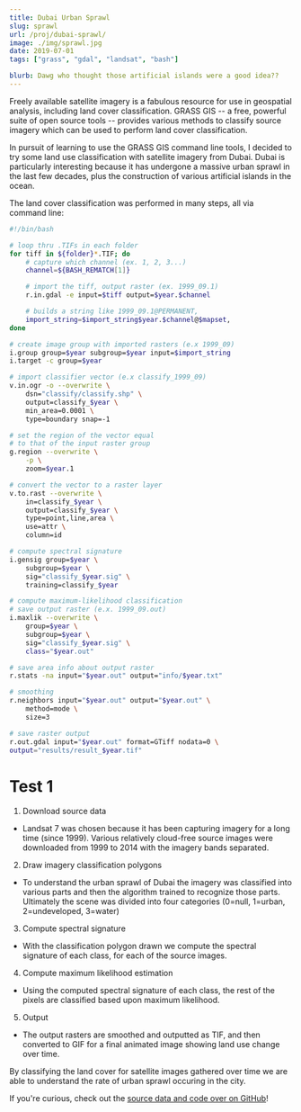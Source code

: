 ```yaml
---
title: Dubai Urban Sprawl
slug: sprawl
url: /proj/dubai-sprawl/
image: ./img/sprawl.jpg
date: 2019-07-01
tags: ["grass", "gdal", "landsat", "bash"]

blurb: Dawg who thought those artificial islands were a good idea??
---
```


Freely available satellite imagery is a fabulous resource for use in geospatial analysis, including land cover classification. GRASS GIS -- a free, powerful suite of open source tools -- provides various methods to classify source imagery which can be used to perform land cover classification.

In pursuit of learning to use the GRASS GIS command line tools, I decided to try some land use classification with satellite imagery from Dubai. Dubai is particularly interesting because it has undergone a massive urban sprawl in the last few decades, plus the construction of various artificial islands in the ocean.

The land cover classification was performed in many steps, all via command line:

```bash
#!/bin/bash

# loop thru .TIFs in each folder
for tiff in ${folder}*.TIF; do
    # capture which channel (ex. 1, 2, 3...)
    channel=${BASH_REMATCH[1]}

    # import the tiff, output raster (ex. 1999_09.1)
    r.in.gdal -e input=$tiff output=$year.$channel

    # builds a string like 1999_09.1@PERMANENT,
    import_string=$import_string$year.$channel@$mapset,
done

# create image group with imported rasters (e.x 1999_09)
i.group group=$year subgroup=$year input=$import_string
i.target -c group=$year

# import classifier vector (e.x classify_1999_09)
v.in.ogr -o --overwrite \
    dsn="classify/classify.shp" \
    output=classify_$year \
    min_area=0.0001 \
    type=boundary snap=-1

# set the region of the vector equal
# to that of the input raster group
g.region --overwrite \
    -p \
    zoom=$year.1

# convert the vector to a raster layer
v.to.rast --overwrite \
    in=classify_$year \
    output=classify_$year \
    type=point,line,area \
    use=attr \
    column=id

# compute spectral signature
i.gensig group=$year \
    subgroup=$year \
    sig="classify_$year.sig" \
    training=classify_$year

# compute maximum-likelihood classification
# save output raster (e.x. 1999_09.out)
i.maxlik --overwrite \
    group=$year \
    subgroup=$year \
    sig="classify_$year.sig" \ 
    class="$year.out"

# save area info about output raster
r.stats -na input="$year.out" output="info/$year.txt"

# smoothing
r.neighbors input="$year.out" output="$year.out" \
    method=mode \
    size=3

# save raster output
r.out.gdal input="$year.out" format=GTiff nodata=0 \ 
output="results/result_$year.tif"
```

# Test 1

1. Download source data

- Landsat 7 was chosen because it has been capturing imagery for a long time (since 1999). Various relatively cloud-free source images were downloaded from 1999 to 2014 with the imagery bands separated.

2. Draw imagery classification polygons

- To understand the urban sprawl of Dubai the imagery was classified into various parts and then the algorithm trained to recognize those parts. Ultimately the scene was divided into four categories (0=null, 1=urban, 2=undeveloped, 3=water)

3. Compute spectral signature

- With the classification polygon drawn we compute the spectral signature of each class, for each of the source images.

4. Compute maximum likelihood estimation

- Using the computed spectral signature of each class, the rest of the pixels are classified based upon maximum likelihood.

5. Output

- The output rasters are smoothed and outputted as TIF, and then converted to GIF for a final animated image showing land use change over time.

By classifying the land cover for satellite images gathered over time we are able to understand the rate of urban sprawl occuring in the city.

If you're curious, check out the [source data and code over on GitHub](https://github.com/1papaya/dubai-sprawl)!
